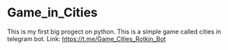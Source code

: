 # Game_in_Cities
This is my first big progect on python. This is a simple game called cities in telegram bot. Link: https://t.me/Game_Cities_Rotkin_Bot
